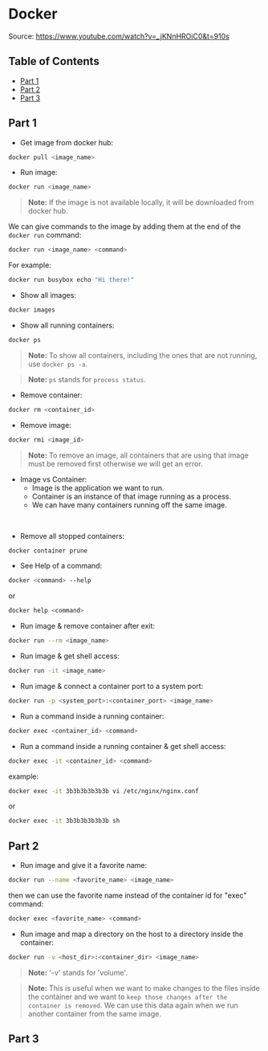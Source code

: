 # Docker
Source: https://www.youtube.com/watch?v=_jKNnHROiC0&t=910s


## Table of Contents
* [Part 1](#part-1)
* [Part 2](#part-2)
* [Part 3](#part-3)


<a id="part-1"></a>
## Part 1
* Get image from docker hub:

```bash
docker pull <image_name>
```

* Run image:

```bash
docker run <image_name>
```
> **Note:** If the image is not available locally, it will be downloaded from docker hub.  

We can give commands to the image by adding them at the end of the `docker run` command:

```bash
docker run <image_name> <command>
```
For example:

```bash
docker run busybox echo "Hi there!"
```

* Show all images:

```bash
docker images
```

* Show all running containers:

```bash
docker ps
```

> **Note:** To show all containers, including the ones that are not running, use `docker ps -a`.  

> **Note:** `ps` stands for `process status`.

* Remove container:

```bash
docker rm <container_id>
```

* Remove image:

```bash
docker rmi <image_id>
```
> **Note:** To remove an image, all containers that are using that image must be removed first otherwise we will get an error.


* Image vs Container:
  * Image is the application we want to run.
  * Container is an instance of that image running as a process.
  * We can have many containers running off the same image.  
  
<br>  

* Remove all stopped containers:  

```bash
docker container prune
```

* See Help of a command:
```bash
docker <command> --help
```
or
```bash
docker help <command>
```

* Run image & remove container after exit:
```bash
docker run --rm <image_name>
```

* Run image & get shell access:
```bash
docker run -it <image_name>
```

* Run image & connect a container port to a system port:
```bash
docker run -p <system_port>:<container_port> <image_name>
```

* Run a command inside a running container:
```bash
docker exec <container_id> <command>
```

* Run a command inside a running container & get shell access:
```bash
docker exec -it <container_id> <command>
```
example:
```bash
docker exec -it 3b3b3b3b3b3b vi /etc/nginx/nginx.conf
```
or
```bash
docker exec -it 3b3b3b3b3b3b sh
```


<a id="part-2"></a>
## Part 2

- Run image and give it a favorite name:
```bash
docker run --name <favorite_name> <image_name>
```
then we can use the favorite name instead of the container id for "exec" command:
```bash
docker exec <favorite_name> <command>
```

- Run image and map a directory on the host to a directory inside the container:
```bash
docker run -v <host_dir>:<container_dir> <image_name>
```
> **Note:** '-v' stands for 'volume'.  

> **Note:** This is useful when we want to make changes to the files inside the container and we want to `keep those changes after the container is removed`. We can use this data again when we run another container from the same image.


<a id="part-3"></a>
## Part 3